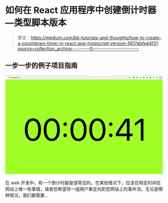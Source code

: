 # 如何在 React 应用程序中创建倒计时器—类型脚本版本

> 原文：<https://medium.com/bb-tutorials-and-thoughts/how-to-create-a-countdown-timer-in-react-app-typescript-version-5617abfe44f3?source=collection_archive---------0----------------------->

## 一步一步的例子项目指南

![](img/cb30c36b2c3013c17c1c011df40945a8.png)

在 web 开发中，有一个倒计时器是很常见的。在某些情况下，应该在特定时间在网站上做一些事情，或者您希望将一组用户重定向到您网站上的事件流。无论是哪种情况，我们都需要…